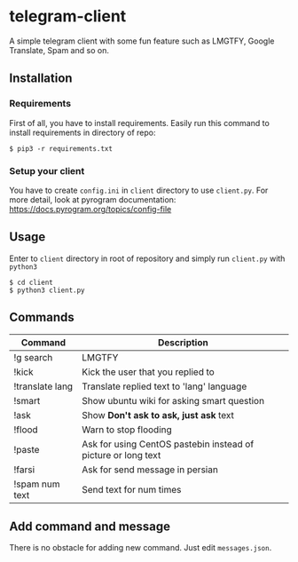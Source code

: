# telegram-client
A simple telegram client with some fun feature such as LMGTFY, Google Translate, Spam and so on.
## Installation
### Requirements
First of all, you have to install requirements. Easily run this command to install requirements in directory of repo:
```
$ pip3 -r requirements.txt
```
### Setup your client
You have to create `config.ini` in `client` directory to use `client.py`. For more detail, look at pyrogram documentation:
https://docs.pyrogram.org/topics/config-file

## Usage 
Enter to `client` directory in root of repository and simply run `client.py` with `python3`
```
$ cd client 
$ python3 client.py
```

## Commands
| Command | Description |
| --- | --- |
| !g search | LMGTFY |
| !kick | Kick the user that you replied to |
| !translate lang | Translate replied text to 'lang' language |
| !smart | Show ubuntu wiki for asking smart question |
| !ask | Show **Don't ask to ask, just ask** text |
| !flood | Warn to stop flooding |
| !paste | Ask for using CentOS pastebin instead of picture or long text |
| !farsi | Ask for send message in persian |
| !spam num text | Send text for num times |

## Add command and message
There is no obstacle for adding new command. Just edit `messages.json`. 
